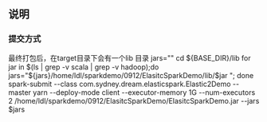 ## 说明
### 提交方式
最终打包后，在target目录下会有一个lib 目录
jars=""
cd ${BASE_DIR}/lib
for jar in $(ls | grep -v scala | grep -v hadoop);do  jars="${jars}/home/ldl/sparkdemo/0912/ElasitcSparkDemo/lib/$jar "; done
spark-submit --class com.sydney.dream.elasticspark.Elastic2Demo --master yarn --deploy-mode client --executor-memory 1G --num-executors 2  /home/ldl/sparkdemo/0912/ElasitcSparkDemo/ElasitcSparkDemo.jar  --jars $jars
